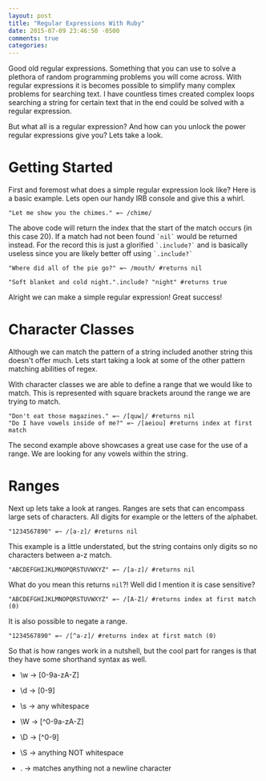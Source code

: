 ```yaml
---
layout: post
title: "Regular Expressions With Ruby"
date: 2015-07-09 23:46:50 -0500
comments: true
categories: 
---
```


Good old regular expressions.  Something that you can use to solve a plethora of random programming problems you will come across.  With regular expressions it is becomes possible to simplify many complex problems for searching text.  I have countless times created complex loops searching a string for certain text that in the end could be solved with a regular expression.  

But what all is a regular expression?  And how can you unlock the power regular expressions give you?  Lets take a look.

# Getting Started

First and foremost what does a simple regular expression look like?  Here is a basic example.  Lets open our handy IRB console and give this a whirl.

    "Let me show you the chimes." =~ /chime/

The above code will return the index that the start of the match occurs (in this case 20).  If a match had not been found `` `nil` `` would be returned instead. For the record this is just a glorified `` `.include?` `` and is basically useless since you are likely better off using `` `.include?` ``

    "Where did all of the pie go?" =~ /mouth/ #returns nil

    "Soft blanket and cold night.".include? "night" #returns true

Alright we can make a simple regular expression! Great success! 

# Character Classes

Although we can match the pattern of a string included another string this doesn't offer much.  Lets start taking a look at some of the other pattern matching abilities of regex.

With character classes we are able to define a range that we would like to match.  This is represented with square brackets around the range we are trying to match.

    "Don't eat those magazines." =~ /[quw]/ #returns nil
    "Do I have vowels inside of me?" =~ /[aeiou] #returns index at first match
    
The second example above showcases a great use case for the use of a range.  We are looking for any vowels within the string.  

# Ranges

Next up lets take a look at ranges.  Ranges are sets that can encompass large sets of characters.  All digits for example or the letters of the alphabet.

    "1234567890" =~ /[a-z]/ #returns nil
    
This example is a little understated, but the string contains only digits so no characters between a-z match.

    "ABCDEFGHIJKLMNOPQRSTUVWXYZ" =~ /[a-z]/ #returns nil
    
What do you mean this returns ``` nil ```?!  Well did I mention it is case sensitive?  

    "ABCDEFGHIJKLMNOPQRSTUVWXYZ" =~ /[A-Z]/ #returns index at first match (0)
    
It is also possible to negate a range.

    "1234567890" =~ /[^a-z]/ #returns index at first match (0)
    
So that is how ranges work in a nutshell, but the cool part for ranges is that they have some shorthand syntax as well.

* \w -> [0-9a-zA-Z]
* \d -> [0-9]
* \s -> any whitespace 

* \W -> [^0-9a-zA-Z]
* \D -> [^0-9]
* \S -> anything NOT whitespace

* . -> matches anything not a newline character
